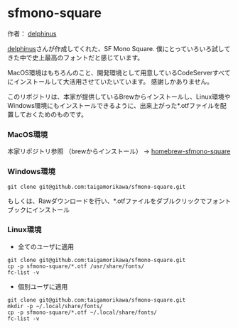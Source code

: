 # sfmono-square
作者： [delphinus](https://github.com/delphinus/homebrew-sfmono-square)

[delphinus](https://github.com/delphinus/homebrew-sfmono-square)さんが作成してくれた、SF Mono Square.
僕にとっていろいろ試してきた中で史上最高のフォントだと感じています。

MacOS環境はもちろんのこと、開発環境として用意しているCodeServerすべてにインストールして大活用させていたいています。
感謝しかありません。

このリポジトリは、本家が提供しているBrewからインストールし、Linux環境やWindows環境にもインストールできるように、出来上がった*.otfファイルを配置しておくためのものです。

### MacOS環境
本家リポジトリ参照 （brewからインストール）
→ [homebrew-sfmono-square](https://github.com/delphinus/homebrew-sfmono-square)

### Windows環境
```
git clone git@github.com:taigamorikawa/sfmono-square.git
```
もしくは、Rawダウンロードを行い、*.otfファイルをダブルクリックでフォントブックにインストール

### Linux環境
* 全てのユーザに適用
```
git clone git@github.com:taigamorikawa/sfmono-square.git
cp -p sfmono-square/*.otf /usr/share/fonts/
fc-list -v
```
* 個別ユーザに適用
```
git clone git@github.com:taigamorikawa/sfmono-square.git
mkdir -p ~/.local/share/fonts/
cp -p sfmono-square/*.otf ~/.local/share/fonts/
fc-list -v
```

